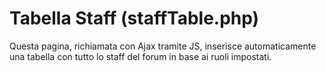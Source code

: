 # Tabella Staff (staffTable.php)
Questa pagina, richiamata con Ajax tramite JS, inserisce automaticamente una tabella con tutto lo staff del forum in base ai ruoli impostati.
